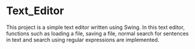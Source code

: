 # Text_Editor

This project is a simple text editor written using Swing. In this text editor, functions such as loading a file, saving a file, normal search for sentences in text and search using regular expressions are implemented.
